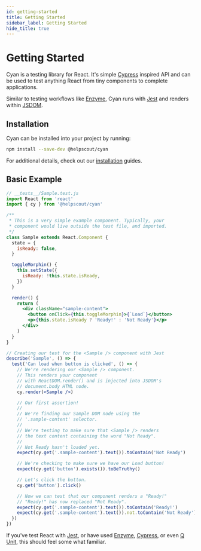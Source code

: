 ```yaml
---
id: getting-started
title: Getting Started
sidebar_label: Getting Started
hide_title: true
---
```


# Getting Started

Cyan is a testing library for React. It's simple [Cypress](https://www.cypress.io/) inspired API and can be used to test anything React from tiny components to complete applications.

Similar to testing workflows like [Enzyme](https://airbnb.io/enzyme/), Cyan runs with [Jest](https://jestjs.io/en/) and renders within [JSDOM](https://github.com/jsdom/jsdom).

## Installation

Cyan can be installed into your project by running:

```bash
npm install --save-dev @helpscout/cyan
```

For additional details, check out our [installation](./installation.md) guides.

## Basic Example

```jsx
// __tests__/Sample.test.js
import React from 'react'
import { cy } from '@helpscout/cyan'

/**
 * This is a very simple example component. Typically, your
 * component would live outside the test file, and imported.
 */
class Sample extends React.Component {
  state = {
    isReady: false,
  }

  toggleMorphin() {
    this.setState({
      isReady: !this.state.isReady,
    })
  }

  render() {
    return (
      <div className="sample-content">
        <button onClick={this.toggleMorphin}>{`Load`}</button>
        <p>{this.state.isReady ? 'Ready!' : 'Not Ready'}</p>
      </div>
    )
  }
}

// Creating our test for the <Sample /> component with Jest
describe('Sample', () => {
  test('Can load when button is clicked', () => {
    // We're rendering our <Sample /> component.
    // This renders your component
    // with ReactDOM.render() and is injected into JSDOM's
    // document.body HTML node.
    cy.render(<Sample />)

    // Our first assertion!
    //
    // We're finding our Sample DOM node using the
    // '.sample-content' selector.
    //
    // We're testing to make sure that <Sample /> renders
    // the text content containing the word "Not Ready".
    //
    // Not Ready hasn't loaded yet.
    expect(cy.get('.sample-content').text()).toContain('Not Ready')

    // We're checking to make sure we have our Load button!
    expect(cy.get('button').exists()).toBeTruthy()

    // Let's click the button.
    cy.get('button').click()

    // Now we can test that our component renders a "Ready!"
    // "Ready!" has now replaced "Not Ready".
    expect(cy.get('.sample-content').text()).toContain('Ready!')
    expect(cy.get('.sample-content').text()).not.toContain('Not Ready')
  })
})
```

If you've test React with [Jest](https://jestjs.io/en/), or have used [Enzyme](https://airbnb.io/enzyme/), [Cypress](https://www.cypress.io/), or even [Q Unit](https://qunitjs.com/), this should feel some what familiar.
